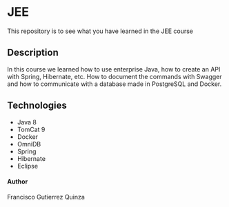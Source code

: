 # JEE

This repository is to see what you have learned in the JEE course

## Description

In this course we learned how to use enterprise Java, how to create an API with Spring, Hibernate, etc. How to document the commands with Swagger and how to communicate with a database made in PostgreSQL and Docker.

## Technologies

- Java 8
- TomCat 9
- Docker
- OmniDB
- Spring
- Hibernate
- Eclipse

#### Author
Francisco Gutierrez Quinza
